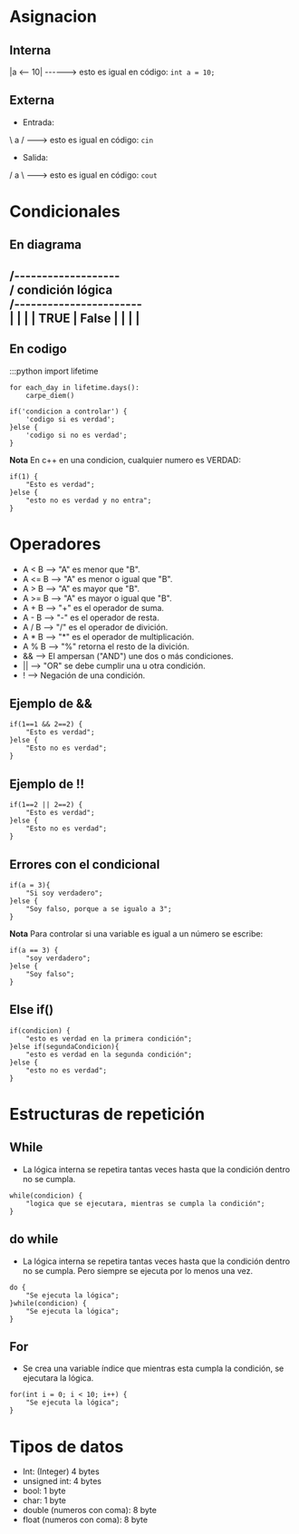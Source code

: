 # Asignacion

## Interna

|a <-- 10| ------> esto es igual en código: `int a = 10;`

## Externa

- Entrada:

\ a / ---> esto es igual en código: `cin`

- Salida:

/ a \ ---> esto es igual en código: `cout`

# Condicionales

## En diagrama

  /-------------------\
 /	condición lógica   \
/-----------------------\
|			|	   	    |
|	TRUE	|	False   |
|			|	   	    |
-------------------------

## En codigo

:::python
    import lifetime
    
    for each_day in lifetime.days():
        carpe_diem()

~~~
if('condicion a controlar') {
	'codigo si es verdad';
}else {
	'codigo si no es verdad';
}
~~~

**Nota** En c++ en una condicion, cualquier numero es VERDAD:

~~~
if(1) {
	"Esto es verdad";
}else {
	"esto no es verdad y no entra";
}
~~~

# Operadores

- A < B --> "A" es menor que "B".
- A <= B --> "A" es menor o igual que "B".
- A > B --> "A" es mayor que "B".
- A >= B --> "A" es mayor o igual que "B".
- A + B --> "+" es el operador de suma.
- A - B --> "-" es el operador de resta.
- A / B --> "/" es el operador de divición.
- A * B --> "*" es el operador de multiplicación.
- A % B --> "%" retorna el resto de la divición.
- && --> El ampersan ("AND") une dos o más condiciones.
- || --> "OR" se debe cumplir una u otra condición.
- ! --> Negación de una condición.

## Ejemplo de &&

~~~
if(1==1 && 2==2) {
    "Esto es verdad";
}else {
    "Esto no es verdad";
}
~~~

## Ejemplo de !!

~~~
if(1==2 || 2==2) {
    "Esto es verdad";
}else {
    "Esto no es verdad";
}
~~~

## Errores con el condicional

~~~
if(a = 3){
	"Si soy verdadero";
}else {
	"Soy falso, porque a se igualo a 3";
}
~~~

**Nota** Para controlar si una variable es igual a un número se escribe:

~~~
if(a == 3) {
	"soy verdadero";
}else {
	"Soy falso";
}
~~~

## Else if()

~~~
if(condicion) {
	"esto es verdad en la primera condición";
}else if(segundaCondicion){
	"esto es verdad en la segunda condición";
}else {
	"esto no es verdad";
}
~~~

# Estructuras de repetición

## While

- La lógica interna se repetira tantas veces hasta que la condición dentro no se cumpla.

~~~
while(condicion) {
	"logica que se ejecutara, mientras se cumpla la condición";
}
~~~

## do while

- La lógica interna se repetira tantas veces hasta que la condición dentro no se cumpla. Pero siempre se ejecuta por lo menos una vez.

~~~
do {
	"Se ejecuta la lógica";
}while(condicion) {
	"Se ejecuta la lógica";
}
~~~	

## For
- Se crea una variable índice que mientras esta cumpla la condición, se ejecutara la lógica.

~~~
for(int i = 0; i < 10; i++) {
	"Se ejecuta la lógica";
}
~~~

# Tipos de datos

- Int: (Integer) 				4 bytes
- unsigned int:					4 bytes
- bool:							1 byte
- char:							1 byte
- double (numeros con coma):	8 byte
- float (numeros con coma):		8 byte
